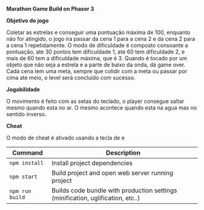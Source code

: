 **Marathon Game Build on Phaser 3**

**Objetivo do jogo**

Coletar as estrelas e conseguir uma pontuação máxima de 100, enquanto
não for atingido, o jogo ira passar da cena 1 para a cena 2 e da cena 2 para
a cena 1 repetidamente.
O modo de dificuldade é composto consoante a pontuação, ate 30 pontos
tem dificuldade 1, ate 60 tem dificuldade 2, e mais de 60 tem a dificuldade
máxima, que é 3.
Quando é tocado por um objeto que não seja a estrela e a parte de baixo da
onda, dá game over.
Cada cena tem uma meta, sempre que colidir com a meta ou passar por
cima ate meio, o level será concluído com sucesso.

**Jogabilidade**

O movimento é feito com as setas do teclado, o player consegue saltar
mesmo quando esta no ar. O mesmo acontece quando esta na agua mas no
sentido inverso.

**Cheat**

O modo de cheat é ativado usando a tecla de e

| Command | Description |
|---------|-------------|
| `npm install` | Install project dependencies |
| `npm start` | Build project and open web server running project |
| `npm run build` | Builds code bundle with production settings (minification, uglification, etc..) |
